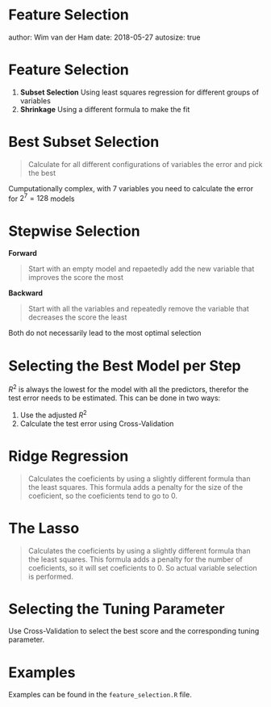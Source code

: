 

Feature Selection
========================================================
author: Wim van der Ham
date: 2018-05-27
autosize: true

Feature Selection
========================================================

1. **Subset Selection** Using least squares regression for different groups of variables
1. **Shrinkage** Using a different formula to make the fit

Best Subset Selection
========================================================

> Calculate for all different configurations of variables the error and pick the best

Cumputationally complex, with 7 variables you need to calculate the error for $2^7=128$ models 

Stepwise Selection
========================================================

**Forward**

> Start with an empty model and repaetedly add the new variable that improves the score the most

**Backward**

> Start with all the variables and repeatedly remove the variable that decreases the score the least

Both do not necessarily lead to the most optimal selection

Selecting the Best Model per Step
========================================================

$R^2$ is always the lowest for the model with all the predictors, therefor the test error needs to be estimated. This can be done in two ways:

1. Use the adjusted $R^2$
1. Calculate the test error using Cross-Validation

Ridge Regression
========================================================

> Calculates the coeficients by using a slightly different formula than the least squares. This formula adds a penalty for the size of the coeficient, so the coeficients tend to go to 0.

The Lasso
========================================================

> Calculates the coeficients by using a slightly different formula than the least squares. This formula adds a penalty for the number of coeficients, so it will set coeficients to 0. So actual variable selection is performed.

Selecting the Tuning Parameter
========================================================

Use Cross-Validation to select the best score and the corresponding tuning parameter.

Examples
========================================================

Examples can be found in the `feature_selection.R` file.
